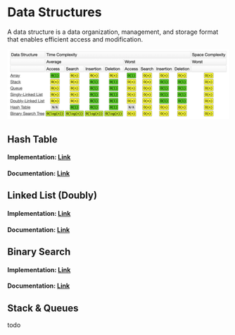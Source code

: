 # Data Structures
A data structure is a data organization, management, and storage format that enables efficient access and modification.

<p align="center">
  <img src="assets/images/ds-time-complexity.png" />
</p>


## Hash Table
#### Implementation: [Link](implementation/HashTable.js)
#### Documentation: [Link](documentation/HashTable.md)


## Linked List (Doubly)
#### Implementation: [Link](implementation/LinkedList.js)
#### Documentation: [Link](documentation/LinkedList.md)


## Binary Search
#### Implementation: [Link](implementation/BinarySearch.js)
#### Documentation: [Link](documentation/BinarySearch.md)


## Stack & Queues
todo
